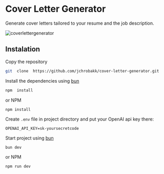 # Cover Letter Generator

Generate cover letters tailored to your resume and the job description.

![coverlettergenerator](https://github.com/jchrobakk/cover-letter-generator/assets/86983177/9f98615c-7622-4219-b895-a9dc6ef0cc29)

## Instalation

Copy the repository

```bash
git  clone  https://github.com/jchrobakk/cover-letter-generator.git
```

Install the dependencies using [bun](https://bun.sh)

```bash
npm  install
```

or NPM

```bash
npm install
```

Create `.env` file in project directory and put your OpenAI api key there:

```
OPENAI_API_KEY=sk-yoursecretcode
```

Start project using [bun](https://bun.sh)

```
bun dev
```

or NPM

```
npm run dev
```
